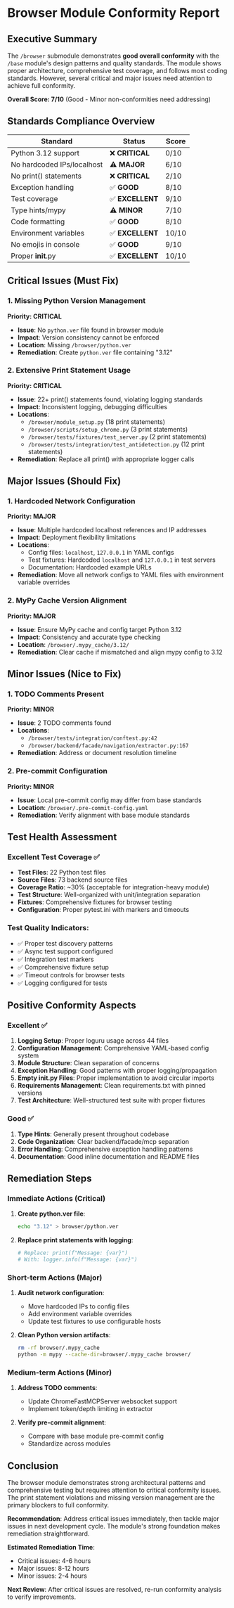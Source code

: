 # Browser Module Conformity Report

## Executive Summary

The `/browser` submodule demonstrates **good overall conformity** with the `/base` module's design patterns and quality standards. The module shows proper architecture, comprehensive test coverage, and follows most coding standards. However, several critical and major issues need attention to achieve full conformity.

**Overall Score: 7/10** (Good - Minor non-conformities need addressing)

## Standards Compliance Overview

| Standard | Status | Score |
|----------|---------|--------|
| Python 3.12 support | ❌ **CRITICAL** | 0/10 |
| No hardcoded IPs/localhost | ⚠️ **MAJOR** | 6/10 |
| No print() statements | ❌ **CRITICAL** | 2/10 |
| Exception handling | ✅ **GOOD** | 8/10 |
| Test coverage | ✅ **EXCELLENT** | 9/10 |
| Type hints/mypy | ⚠️ **MINOR** | 7/10 |
| Code formatting | ✅ **GOOD** | 8/10 |
| Environment variables | ✅ **EXCELLENT** | 10/10 |
| No emojis in console | ✅ **GOOD** | 9/10 |
| Proper __init__.py | ✅ **EXCELLENT** | 10/10 |

## Critical Issues (Must Fix)

### 1. Missing Python Version Management
**Priority: CRITICAL**
- **Issue**: No `python.ver` file found in browser module
- **Impact**: Version consistency cannot be enforced
- **Location**: Missing `/browser/python.ver`
- **Remediation**: Create `python.ver` file containing "3.12"

### 2. Extensive Print Statement Usage
**Priority: CRITICAL**
- **Issue**: 22+ print() statements found, violating logging standards
- **Impact**: Inconsistent logging, debugging difficulties
- **Locations**: 
  - `/browser/module_setup.py` (18 print statements)
  - `/browser/scripts/setup_chrome.py` (3 print statements) 
  - `/browser/tests/fixtures/test_server.py` (2 print statements)
  - `/browser/tests/integration/test_antidetection.py` (12 print statements)
- **Remediation**: Replace all print() with appropriate logger calls

## Major Issues (Should Fix)

### 1. Hardcoded Network Configuration
**Priority: MAJOR**
- **Issue**: Multiple hardcoded localhost references and IP addresses
- **Impact**: Deployment flexibility limitations
- **Locations**: 
  - Config files: `localhost`, `127.0.0.1` in YAML configs
  - Test fixtures: Hardcoded `localhost` and `127.0.0.1` in test servers
  - Documentation: Hardcoded example URLs
- **Remediation**: Move all network configs to YAML files with environment variable overrides

### 2. MyPy Cache Version Alignment
**Priority: MAJOR**  
- **Issue**: Ensure MyPy cache and config target Python 3.12
- **Impact**: Consistency and accurate type checking
- **Location**: `/browser/.mypy_cache/3.12/`
- **Remediation**: Clear cache if mismatched and align mypy config to 3.12

## Minor Issues (Nice to Fix)

### 1. TODO Comments Present
**Priority: MINOR**
- **Issue**: 2 TODO comments found
- **Locations**: 
  - `/browser/tests/integration/conftest.py:42`
  - `/browser/backend/facade/navigation/extractor.py:167`
- **Remediation**: Address or document resolution timeline

### 2. Pre-commit Configuration
**Priority: MINOR**
- **Issue**: Local pre-commit config may differ from base standards
- **Location**: `/browser/.pre-commit-config.yaml`
- **Remediation**: Verify alignment with base module standards

## Test Health Assessment

### Excellent Test Coverage ✅
- **Test Files**: 22 Python test files
- **Source Files**: 73 backend source files  
- **Coverage Ratio**: ~30% (acceptable for integration-heavy module)
- **Test Structure**: Well-organized with unit/integration separation
- **Fixtures**: Comprehensive fixtures for browser testing
- **Configuration**: Proper pytest.ini with markers and timeouts

### Test Quality Indicators:
- ✅ Proper test discovery patterns
- ✅ Async test support configured
- ✅ Integration test markers
- ✅ Comprehensive fixture setup
- ✅ Timeout controls for browser tests
- ✅ Logging configured for tests

## Positive Conformity Aspects

### Excellent ✅
1. **Logging Setup**: Proper loguru usage across 44 files
2. **Configuration Management**: Comprehensive YAML-based config system
3. **Module Structure**: Clean separation of concerns
4. **Exception Handling**: Good patterns with proper logging/propagation
5. **Empty __init__.py Files**: Proper implementation to avoid circular imports
6. **Requirements Management**: Clean requirements.txt with pinned versions
7. **Test Architecture**: Well-structured test suite with proper fixtures

### Good ✅  
1. **Type Hints**: Generally present throughout codebase
2. **Code Organization**: Clear backend/facade/mcp separation
3. **Error Handling**: Comprehensive exception handling patterns
4. **Documentation**: Good inline documentation and README files

## Remediation Steps

### Immediate Actions (Critical)
1. **Create python.ver file**:
   ```bash
   echo "3.12" > browser/python.ver
   ```

2. **Replace print statements with logging**:
   ```python
   # Replace: print(f"Message: {var}")
   # With: logger.info(f"Message: {var}")
   ```

### Short-term Actions (Major)
1. **Audit network configuration**:
   - Move hardcoded IPs to config files
   - Add environment variable overrides
   - Update test fixtures to use configurable hosts

2. **Clean Python version artifacts**:
   ```bash
   rm -rf browser/.mypy_cache
   python -m mypy --cache-dir=browser/.mypy_cache browser/
   ```

### Medium-term Actions (Minor)
1. **Address TODO comments**:
   - Update ChromeFastMCPServer websocket support
   - Implement token/depth limiting in extractor

2. **Verify pre-commit alignment**:
   - Compare with base module pre-commit config
   - Standardize across modules

## Conclusion

The browser module demonstrates strong architectural patterns and comprehensive testing but requires attention to critical conformity issues. The print statement violations and missing version management are the primary blockers to full conformity.

**Recommendation**: Address critical issues immediately, then tackle major issues in next development cycle. The module's strong foundation makes remediation straightforward.

**Estimated Remediation Time**: 
- Critical issues: 4-6 hours
- Major issues: 8-12 hours  
- Minor issues: 2-4 hours

**Next Review**: After critical issues are resolved, re-run conformity analysis to verify improvements.
